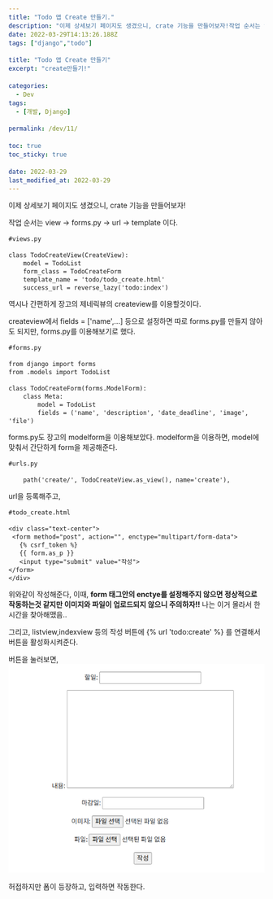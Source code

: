 ```yaml
---
title: "Todo 앱 Create 만들기."
description: "이제 상세보기 페이지도 생겼으니, crate 기능을 만들어보자!작업 순서는 view -> forms.py -> url -> template 이다.역시나 간편하게 장고의 제네릭뷰의 createview를 이용할것이다.createview에서 fields = 'name',.."
date: 2022-03-29T14:13:26.188Z
tags: ["django","todo"]

title: "Todo 앱 Create 만들기"
excerpt: "create만들기!"

categories:
  - Dev
tags:
  - [개발, Django]

permalink: /dev/11/

toc: true
toc_sticky: true

date: 2022-03-29
last_modified_at: 2022-03-29
---
```

이제 상세보기 페이지도 생겼으니, crate 기능을 만들어보자!

작업 순서는 view -> forms.py -> url -> template 이다.

```
#views.py

class TodoCreateView(CreateView):
    model = TodoList
    form_class = TodoCreateForm
    template_name = 'todo/todo_create.html'
    success_url = reverse_lazy('todo:index')
```
역시나 간편하게 장고의 제네릭뷰의 createview를 이용할것이다.

createview에서 fields = ['name',...] 등으로 설정하면 따로 forms.py를 만들지 않아도 되지만, forms.py를 이용해보기로 했다.

```
#forms.py

from django import forms
from .models import TodoList

class TodoCreateForm(forms.ModelForm):
    class Meta:
        model = TodoList
        fields = ('name', 'description', 'date_deadline', 'image', 'file')
 ```
 forms.py도 장고의 modelform을 이용해보았다.
 modelform을 이용하면, model에 맞춰서 간단하게 form을 제공해준다.
 
 ```
 #urls.py
 
     path('create/', TodoCreateView.as_view(), name='create'),
 ```
 url을 등록해주고,
 
 ```
 #todo_create.html
 
 <div class="text-center">
  <form method="post", action="", enctype="multipart/form-data">
    {% csrf_token %}
    {{ form.as_p }}
    <input type="submit" value="작성">
</form>
</div>

```
위와같이 작성해준다, 이때, **form 태그안의 enctye를 설정해주지 않으면 정상적으로 작동하는것 같지만 이미지와 파일이 업로드되지 않으니 주의하자!!**
나는 이거 몰라서 한시간을 찾아해맸음.. 

그리고, listview,indexview 등의 작성 버튼에 {% url 'todo:create' %} 를 연결해서 버튼을 활성화시켜준다.

버튼을 눌러보면,
![](/assets/images/posts_img/dcf5af08-5751-4214-a72b-e2a718bfdf6a-image_2022-03-29_23-12-03.png)

허접하지만 폼이 등장하고, 입력하면 작동한다. 
     